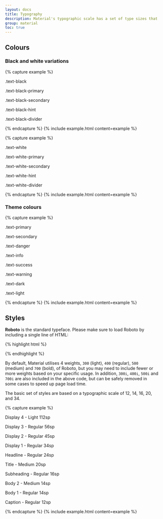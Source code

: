 ```yaml
---
layout: docs
title: Typography
description: Material's typographic scale has a set of type sizes that balances content density and reading comfort under typical usage conditions.
group: material
toc: true
---
```


## Colours

### Black and white variations

{% capture example %}
<div class="bg-light-4 card card-body">
  <p class="text-black">.text-black</p>
  <p class="text-black-primary">.text-black-primary</p>
  <p class="text-black-secondary">.text-black-secondary</p>
  <p class="text-black-hint">.text-black-hint</p>
  <p class="text-black-divider">.text-black-divider</p>
</div>
{% endcapture %}
{% include example.html content=example %}

{% capture example %}
<div class="bg-dark-1 card card-body">
  <p class="text-white">.text-white</p>
  <p class="text-white-primary">.text-white-primary</p>
  <p class="text-white-secondary">.text-white-secondary</p>
  <p class="text-white-hint">.text-white-hint</p>
  <p class="text-white-divider">.text-white-divider</p>
</div>
{% endcapture %}
{% include example.html content=example %}

### Theme colours

{% capture example %}
<div class="bg-light-4 card card-body">
  <p class="text-primary">.text-primary</p>
  <p class="text-secondary">.text-secondary</p>
  <p class="text-danger">.text-danger</p>
  <p class="text-info">.text-info</p>
  <p class="text-success">.text-success</p>
  <p class="text-warning">.text-warning</p>
  <p class="text-dark">.text-dark</p>
  <p class="bg-dark-1 text-light">.text-light</p>
</div>
{% endcapture %}
{% include example.html content=example %}

## Styles

**Roboto** is the standard typeface. Please make sure to load Roboto by including a single line of HTML:

{% highlight html %}
<link href="{{ site.cdn.md_font }}" rel="stylesheet">
{% endhighlight %}

By default, Material utilises 4 weights, `300` (light), `400` (regular), `500` (medium) and `700` (bold), of Roboto, but you may need to include fewer or more weights based on your specific usage. In addition, `300i`, `400i`, `500i` and `700i` are also included in the above code, but can be safely removed in some cases to speed up page load time.

The basic set of styles are based on a typographic scale of 12, 14, 16, 20, and 34.

{% capture example %}
<p class="typography-display-4">Display 4 - Light 112sp</p>
<p class="typography-display-3">Display 3 - Regular 56sp</p>
<p class="typography-display-2">Display 2 - Regular 45sp</p>
<p class="typography-display-1">Display 1 - Regular 34sp</p>
<p class="typography-headline">Headline - Regular 24sp</p>
<p class="typography-title">Title - Medium 20sp</p>
<p class="typography-subheading">Subheading - Regular 16sp</p>
<p class="typography-body-2">Body 2 - Medium 14sp</p>
<p class="typography-body-1">Body 1 - Regular 14sp</p>
<p class="typography-caption">Caption - Regular 12sp</p>
{% endcapture %}
{% include example.html content=example %}
